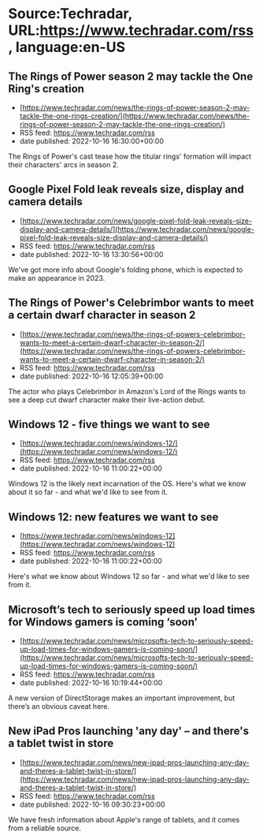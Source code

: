 # Source:Techradar, URL:https://www.techradar.com/rss, language:en-US

## The Rings of Power season 2 may tackle the One Ring's creation
 - [https://www.techradar.com/news/the-rings-of-power-season-2-may-tackle-the-one-rings-creation/](https://www.techradar.com/news/the-rings-of-power-season-2-may-tackle-the-one-rings-creation/)
 - RSS feed: https://www.techradar.com/rss
 - date published: 2022-10-16 16:30:00+00:00

The Rings of Power's cast tease how the titular rings' formation will impact their characters' arcs in season 2.

## Google Pixel Fold leak reveals size, display and camera details
 - [https://www.techradar.com/news/google-pixel-fold-leak-reveals-size-display-and-camera-details/](https://www.techradar.com/news/google-pixel-fold-leak-reveals-size-display-and-camera-details/)
 - RSS feed: https://www.techradar.com/rss
 - date published: 2022-10-16 13:30:56+00:00

We've got more info about Google's folding phone, which is expected to make an appearance in 2023.

## The Rings of Power's Celebrimbor wants to meet a certain dwarf character in season 2
 - [https://www.techradar.com/news/the-rings-of-powers-celebrimbor-wants-to-meet-a-certain-dwarf-character-in-season-2/](https://www.techradar.com/news/the-rings-of-powers-celebrimbor-wants-to-meet-a-certain-dwarf-character-in-season-2/)
 - RSS feed: https://www.techradar.com/rss
 - date published: 2022-10-16 12:05:39+00:00

The actor who plays Celebrimbor in Amazon's Lord of the Rings wants to see a deep cut dwarf character make their live-action debut.

## Windows 12 - five things we want to see
 - [https://www.techradar.com/news/windows-12/](https://www.techradar.com/news/windows-12/)
 - RSS feed: https://www.techradar.com/rss
 - date published: 2022-10-16 11:00:22+00:00

Windows 12 is the likely next incarnation of the OS. Here's what we know about it so far - and what we'd like to see from it.

## Windows 12: new features we want to see
 - [https://www.techradar.com/news/windows-12](https://www.techradar.com/news/windows-12)
 - RSS feed: https://www.techradar.com/rss
 - date published: 2022-10-16 11:00:22+00:00

Here's what we know about Windows 12 so far - and what we'd like to see from it.

## Microsoft’s tech to seriously speed up load times for Windows gamers is coming ‘soon’
 - [https://www.techradar.com/news/microsofts-tech-to-seriously-speed-up-load-times-for-windows-gamers-is-coming-soon/](https://www.techradar.com/news/microsofts-tech-to-seriously-speed-up-load-times-for-windows-gamers-is-coming-soon/)
 - RSS feed: https://www.techradar.com/rss
 - date published: 2022-10-16 10:19:44+00:00

A new version of DirectStorage makes an important improvement, but there’s an obvious caveat here.

## New iPad Pros launching 'any day' – and there's a tablet twist in store
 - [https://www.techradar.com/news/new-ipad-pros-launching-any-day-and-theres-a-tablet-twist-in-store/](https://www.techradar.com/news/new-ipad-pros-launching-any-day-and-theres-a-tablet-twist-in-store/)
 - RSS feed: https://www.techradar.com/rss
 - date published: 2022-10-16 09:30:23+00:00

We have fresh information about Apple's range of tablets, and it comes from a reliable source.

